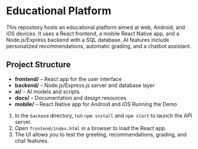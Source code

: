 # Educational Platform

This repository hosts an educational platform aimed at web, Android, and iOS devices. It uses a React frontend, a mobile React Native app, and a Node.js/Express backend with a SQL database. AI features include personalized recommendations, automatic grading, and a chatbot assistant.

## Project Structure

- **frontend/** – React app for the user interface
- **backend/** – Node.js/Express.js server and database layer
- **ai/** – AI models and scripts
- **docs/** – Documentation and design resources
- **mobile/** – React Native app for Android and iOS
Running the Demo

1. In the `backend` directory, run `npm install` and `npm start` to launch the API server.
2. Open `frontend/index.html` in a browser to load the React app.
3. The UI allows you to test the greeting, recommendations, grading, and chat features.

